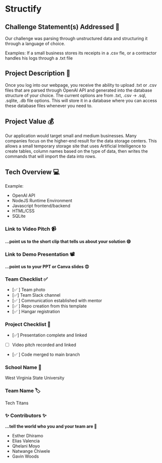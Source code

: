 # Structify

## Challenge Statement(s) Addressed 🎯
Our challenge was parsing through unstructured data and structuring it through a language of choice.

Examples:
If a small business stores its receipts in a .csv fle, or a contractor handles his logs through a .txt file

## Project Description 🤯
Once you log into our webpage, you receive the ability to upload .txt or .csv files that are parsed through OpenAI API and generated into the database structure of your choice. The current options are from .txt, .csv -> .sql, .sqlite, .db file options. This will store it in a database where you can access these database files whenever you need to.

## Project Value 💰
Our application would target small and medium businesses. Many companies focus on the higher-end result for the data storage centers. This allows a small temporary storage site that uses Artificial Intelligence to create tables, column names based on the type of data, then writes the commands that will import the data into rows.

## Tech Overview 💻


Example:
* OpenAI API
* NodeJS Runtime Environment
* Javascript frontend/backend
* HTML/CSS
* SQLite

### Link to Video Pitch 📹
**...point us to the short clip that tells us about your solution 😄**

### Link to Demo Presentation 📽
**...point us to your PPT or Canva slides 😍**

### Team Checklist ✅
- [✅ ] Team photo
- [✅] Team Slack channel
- [✅ ] Communication established with mentor
- [✅ ] Repo creation from this template
- [✅ ] Hangar registration

### Project Checklist 🏁
- [✅] Presentation complete and linked
- [ ] Video pitch recorded and linked
- [✅ ] Code merged to main branch

### School Name 🏫
West Virginia State University

### Team Name 🏷
Tech Titans
### ✨ Contributors ✨
**...tell the world who you and your team are 🙂**
* Esther Dhiramo
* Elias Valencia
* Qhelani Moyo
* Natwange Chiwele
* Gavin Woods


